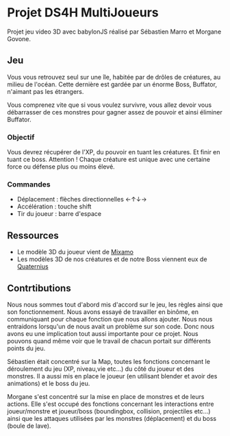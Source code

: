 # Projet DS4H MultiJoueurs
Projet jeu video 3D avec babylonJS réalisé par Sébastien Marro et Morgane Govone.

## Jeu
Vous vous retrouvez seul sur une île, habitée par de drôles de créatures, au milieu de l'océan. Cette dernière est gardée par un énorme Boss, Buffator, n'aimant pas les étrangers.

Vous comprenez vite que si vous voulez survivre, vous allez devoir vous débarrasser de ces monstres pour gagner assez de pouvoir et ainsi éliminer Buffator.

### Objectif
Vous devrez récupérer de l'XP, du pouvoir en tuant les créatures. Et finir en tuant ce boss.
Attention ! Chaque créature est unique avec une certaine force ou défense plus ou moins élevé.

### Commandes 
 - Déplacement : flèches directionnelles ←↑↓→
 - Accélération : touche shift
 - Tir du joueur : barre d'espace

## Ressources

- Le modèle 3D du joueur vient de [Mixamo](https://www.mixamo.com/#/)
- Les modèles 3D de nos créatures et de notre Boss viennent eux de [Quaternius](https://quaternius.com/packs/cutemonsters.html)

## Contrtibutions

Nous nous sommes tout d'abord mis d'accord sur le jeu, les règles ainsi que son fonctionnement. Nous avons essayé de travailler en binôme, en communiquant pour chaque fonction que nous allons ajouter. Nous nous entraidons lorsqu'un de nous avait un problème sur son code. Donc nous avons eu une implication tout aussi importante pour ce projet.
Nous pouvons quand même voir que le travail de chacun portait sur différents points du jeu.

Sébastien était concentré sur la Map, toutes les fonctions concernant le déroulement du jeu (XP, niveau,vie etc...) du côté du joueur et des monstres. Il a aussi mis en place le joueur (en utilisant blender et avoir des animations) et le boss du jeu.

Morgane s'est concentré sur la mise en place de monstres et de leurs actions. Elle s'est occupé des fonctions concernant les interactions entre joueur/monstre et joueur/boss (boundingbox, collision, projectiles etc...) ainsi que les attaques utilisées par les monstres (déplacement) et du boss (boule de lave).